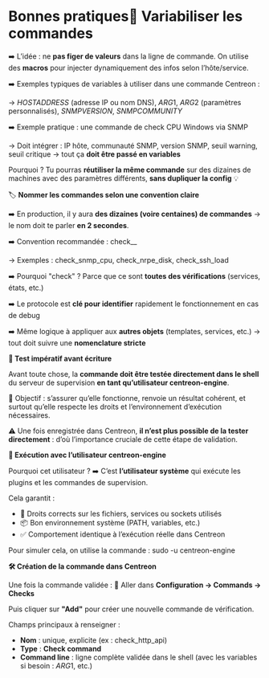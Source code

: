 # Bonnes pratiques🔁 **Variabiliser les commandes**

➡️ L’idée : ne **pas figer de valeurs** dans la ligne de commande. On utilise des **macros** pour injecter dynamiquement des infos selon l’hôte/service.

➡️ Exemples typiques de variables à utiliser dans une commande Centreon :

→ $HOSTADDRESS$ (adresse IP ou nom DNS), $ARG1$, $ARG2$ (paramètres personnalisés), $SNMPVERSION$, $SNMPCOMMUNITY$

➡️ Exemple pratique : une commande de check CPU Windows via SNMP

→ Doit intégrer : IP hôte, communauté SNMP, version SNMP, seuil warning, seuil critique → tout ça **doit être passé en variables**

Pourquoi ? Tu pourras **réutiliser la même commande** sur des dizaines de machines avec des paramètres différents, **sans dupliquer la config** 💡



🏷️ **Nommer les commandes selon une convention claire**

➡️ En production, il y aura **des dizaines (voire centaines) de commandes** → le nom doit te parler **en 2 secondes**.

➡️ Convention recommandée : check_<protocole>_<fonction>

→ Exemples : check_snmp_cpu, check_nrpe_disk, check_ssh_load

➡️ Pourquoi "check" ? Parce que ce sont **toutes des vérifications** (services, états, etc.)

➡️ Le protocole est **clé pour identifier** rapidement le fonctionnement en cas de debug

➡️ Même logique à appliquer aux **autres objets** (templates, services, etc.) → tout doit suivre une **nomenclature stricte**



**🧪 Test impératif avant écriture**

Avant toute chose, la **commande doit être testée directement dans le shell** du serveur de supervision **en tant qu’utilisateur centreon-engine**.

🎯 Objectif : s’assurer qu’elle fonctionne, renvoie un résultat cohérent, et surtout qu’elle respecte les droits et l’environnement d’exécution nécessaires.

⚠️ Une fois enregistrée dans Centreon, **il n’est plus possible de la tester directement** : d’où l’importance cruciale de cette étape de validation.



**👤 Exécution avec l’utilisateur centreon-engine**

Pourquoi cet utilisateur ? ➡️ C’est **l’utilisateur système** qui exécute les plugins et les commandes de supervision.

Cela garantit :

- 🔐 Droits corrects sur les fichiers, services ou sockets utilisés
- 📦 Bon environnement système (PATH, variables, etc.)
- ✅ Comportement identique à l’exécution réelle dans Centreon

Pour simuler cela, on utilise la commande : sudo -u centreon-engine <commande>

**🛠️ Création de la commande dans Centreon**

Une fois la commande validée : 📍 Aller dans **Configuration → Commands → Checks**

Puis cliquer sur **"Add"** pour créer une nouvelle commande de vérification.

Champs principaux à renseigner :

- **Nom** : unique, explicite (ex : check_http_api)
- **Type** : **Check command**
- **Command line** : ligne complète validée dans le shell (avec les variables si besoin : $ARG1$, etc.)
